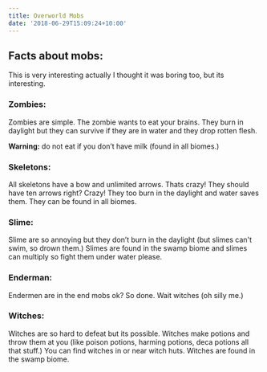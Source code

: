```yaml
---
title: Overworld Mobs
date: '2018-06-29T15:09:24+10:00'
---
```


## Facts about mobs:

This is very interesting actually I thought it was boring too, but its interesting.

### Zombies:

Zombies are simple. The zombie wants to eat your brains. They burn in daylight but they can survive if they are in water and they drop rotten flesh.

**Warning:** do not eat if you don’t have milk (found in all biomes.)

### Skeletons:

All skeletons have a bow and unlimited arrows. Thats crazy! They should have ten arrows right? Crazy! They too burn in the daylight and water saves them. They can be found in all biomes.

### Slime:

Slime are so annoying but they don’t burn in the daylight (but slimes can't swim, so drown them.) Slimes are found in the swamp biome and slimes can multiply so fight them under water please.

### Enderman:

Endermen are in the end mobs ok? So done. Wait witches (oh silly me.)

### Witches:

Witches are so hard to defeat but its possible. Witches make potions and throw them at you (like poison potions, harming potions, deca potions all that stuff.) You can find witches in or near witch huts. Witches are found in the swamp biome.
